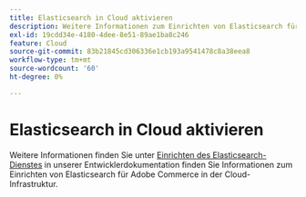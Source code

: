 ```yaml
---
title: Elasticsearch in Cloud aktivieren
description: Weitere Informationen zum Einrichten von Elasticsearch für Adobe Commerce in der Cloud-Infrastruktur finden Sie im Artikel [Elasticsearch-Service einrichten](https://devdocs.magento.com/guides/v2.3/cloud/project/project-conf-files_services-elastic.html#elasticsearch-software-compatibility) in unserer Entwicklerdokumentation.
exl-id: 19cdd34e-4180-4dee-8e51-89ae1ba8c246
feature: Cloud
source-git-commit: 83b21845cd306336e1cb193a9541478c8a38eea8
workflow-type: tm+mt
source-wordcount: '60'
ht-degree: 0%

---
```


# Elasticsearch in Cloud aktivieren

Weitere Informationen finden Sie unter [Einrichten des Elasticsearch-Dienstes](https://devdocs.magento.com/guides/v2.3/cloud/project/project-conf-files_services-elastic.html#elasticsearch-software-compatibility) in unserer Entwicklerdokumentation finden Sie Informationen zum Einrichten von Elasticsearch für Adobe Commerce in der Cloud-Infrastruktur.
